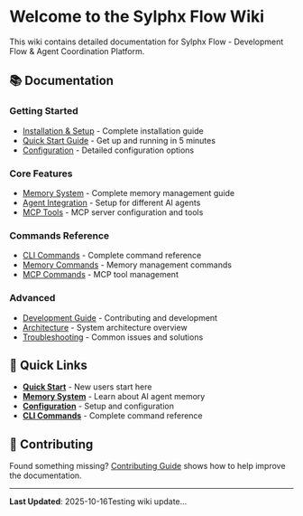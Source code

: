 # Welcome to the Sylphx Flow Wiki

This wiki contains detailed documentation for Sylphx Flow - Development Flow & Agent Coordination Platform.

## 📚 Documentation

### Getting Started
- [Installation & Setup](Installation-&-Setup) - Complete installation guide
- [Quick Start Guide](Quick-Start-Guide) - Get up and running in 5 minutes
- [Configuration](Configuration) - Detailed configuration options

### Core Features
- [Memory System](Memory-System) - Complete memory management guide
- [Agent Integration](Agent-Integration) - Setup for different AI agents
- [MCP Tools](MCP-Tools) - MCP server configuration and tools

### Commands Reference
- [CLI Commands](CLI-Commands) - Complete command reference
- [Memory Commands](Memory-Commands) - Memory management commands
- [MCP Commands](MCP-Commands) - MCP tool management

### Advanced
- [Development Guide](Development-Guide) - Contributing and development
- [Architecture](Architecture) - System architecture overview
- [Troubleshooting](Troubleshooting) - Common issues and solutions

## 🚀 Quick Links

- **[Quick Start](Quick-Start-Guide)** - New users start here
- **[Memory System](Memory-System)** - Learn about AI agent memory
- **[Configuration](Configuration)** - Setup and configuration
- **[CLI Commands](CLI-Commands)** - Complete command reference

## 🤝 Contributing

Found something missing? [Contributing Guide](Development-Guide#contributing) shows how to help improve the documentation.

---

**Last Updated**: 2025-10-16Testing wiki update...

